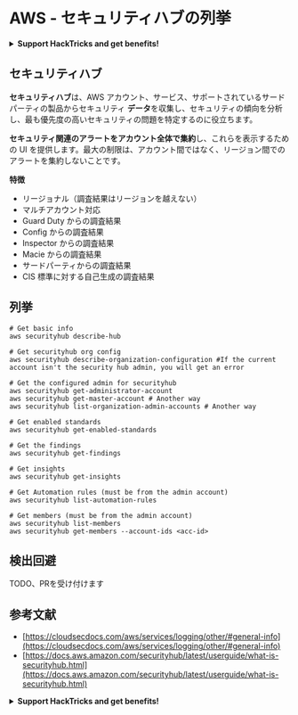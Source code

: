 # AWS - セキュリティハブの列挙

<details>

<summary><strong>Support HackTricks and get benefits!</strong></summary>

* もし **HackTricks で会社を宣伝したい**場合や、**PEASS の最新バージョンにアクセスしたい**場合は、[**SUBSCRIPTION PLANS**](https://github.com/sponsors/carlospolop)をチェックしてください！
* [**公式の PEASS & HackTricks スワッグ**](https://peass.creator-spring.com)を手に入れましょう
* [**The PEASS Family**](https://opensea.io/collection/the-peass-family)を見つけてください。これは、私たちの独占的な [**NFT**](https://opensea.io/collection/the-peass-family) のコレクションです
* 💬 [**Discord グループ**](https://discord.gg/hRep4RUj7f) または [**telegram グループ**](https://t.me/peass) に参加するか、私を **Twitter** 🐦 [**@carlospolopm**](https://twitter.com/carlospolopm) で **フォロー**してください
* **ハッキングのトリックを共有するために、PR を** [**HackTricks**](https://github.com/carlospolop/hacktricks) **と** [**HackTricks Cloud**](https://github.com/carlospolop/hacktricks-cloud) **の GitHub リポジトリに提出してください**

</details>

## セキュリティハブ

**セキュリティハブ**は、AWS アカウント、サービス、サポートされているサードパーティの製品からセキュリティ **データ**を収集し、セキュリティの傾向を分析し、最も優先度の高いセキュリティの問題を特定するのに役立ちます。

**セキュリティ関連のアラートをアカウント全体で集約**し、これらを表示するための UI を提供します。最大の制限は、アカウント間ではなく、リージョン間でのアラートを集約しないことです。

**特徴**

* リージョナル（調査結果はリージョンを越えない）
* マルチアカウント対応
* Guard Duty からの調査結果
* Config からの調査結果
* Inspector からの調査結果
* Macie からの調査結果
* サードパーティからの調査結果
* CIS 標準に対する自己生成の調査結果

## 列挙
```
# Get basic info
aws securityhub describe-hub

# Get securityhub org config
aws securityhub describe-organization-configuration #If the current account isn't the security hub admin, you will get an error

# Get the configured admin for securityhub
aws securityhub get-administrator-account
aws securityhub get-master-account # Another way
aws securityhub list-organization-admin-accounts # Another way

# Get enabled standards
aws securityhub get-enabled-standards

# Get the findings
aws securityhub get-findings

# Get insights
aws securityhub get-insights

# Get Automation rules (must be from the admin account)
aws securityhub list-automation-rules

# Get members (must be from the admin account)
aws securityhub list-members
aws securityhub get-members --account-ids <acc-id>
```
## 検出回避

TODO、PRを受け付けます

## 参考文献

* [https://cloudsecdocs.com/aws/services/logging/other/#general-info](https://cloudsecdocs.com/aws/services/logging/other/#general-info)
* [https://docs.aws.amazon.com/securityhub/latest/userguide/what-is-securityhub.html](https://docs.aws.amazon.com/securityhub/latest/userguide/what-is-securityhub.html)

<details>

<summary><strong>Support HackTricks and get benefits!</strong></summary>

* もし、あなたの**会社をHackTricksで宣伝したい**場合や、**PEASSの最新バージョンにアクセスしたい**場合は、[**SUBSCRIPTION PLANS**](https://github.com/sponsors/carlospolop)をチェックしてください！
* [**公式PEASS＆HackTricksグッズ**](https://peass.creator-spring.com)を手に入れましょう
* [**The PEASS Family**](https://opensea.io/collection/the-peass-family)を見つけて、独占的な[**NFT**](https://opensea.io/collection/the-peass-family)のコレクションを発見しましょう
* 💬 [**Discordグループ**](https://discord.gg/hRep4RUj7f)または[**telegramグループ**](https://t.me/peass)に**参加**するか、**Twitter**で私をフォローしましょう 🐦 [**@carlospolopm**](https://twitter.com/carlospolopm)
* **HackTricks**と**HackTricks Cloud**のgithubリポジトリにPRを提出することで、あなたのハッキングトリックを共有しましょう。

</details>
